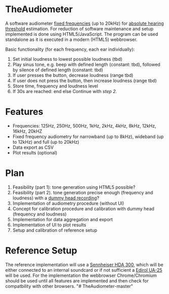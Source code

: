 TheAudiometer
=

A software audiometer [fixed frequencies](http://en.wikipedia.org/wiki/Pure_tone_audiometry) (up to 20kHz) for [absolute hearing threshold](http://en.wikipedia.org/wiki/Absolute_threshold_of_hearing) estimation.
For reduction of software maintenance and setup implemented is done using HTML5/JavaScript.
The program can be used standalone as it is executed in a modern (HTML5) webbrowser.

Basic functionality (for each frequency, each ear individually):

1. Set initial loudness to lowest possible loudness (tbd)
2. Play sinus tone, e.g. beep with defined length (constant: tbd), followed by silence of defined length (constant: tbd)
3. If user presses the button, decrease loudness (range tbd)
4. If user does not press the button, then increase loudness (range tbd)
5. Store time, frequency and loudness level
6. If 30s are reached: end else Continue with _step 2._

Features
==
* Frequencies: 125Hz, 250Hz, 500Hz, 1kHz, 2kHz, 4kHz, 8kHz, 12kHz, 16kHz, 20kHZ
* Fixed frequency audiometry for narrowband (up to 8kHz), wideband (up to 12kHz) and full (up to 20kHz)
* Data export as CSV
* Plot results (optional)

Plan
==
1. Feasibility (part 1): tone generation using HTML5 possible?
2. Feasibility (part 2). tone generation precise enough (frequency and loudness) with a [dummy head recording](http://en.wikipedia.org/wiki/Dummy_head_recording)?
3. Implementation of audiometry procedure (without UI)
4. Concept for calibration procedure and calibration with dummy head (frequency and loudness)
5. Implementation for data aggregation and export
6. Implementation of UI to plot results
7. Setup and calibration of reference setup

Reference Setup
==
The reference implementation will use a [Sennheiser HDA 300](http://de-de.sennheiser.com/audiometer-kopfhoerer-high-frequency-testing-geschlossener-dynamischer-hda-300), which will be either connected to an internal soundcard or if not sufficient a [Edirol UA-25](http://www.rolandus.com/products/ua-25/) will be used.
For the implementation the webbrowser Chrome/Chromium should be used until all features are implemented and then check for compatbility with other browsers.
"# TheAudiometer-master" 
